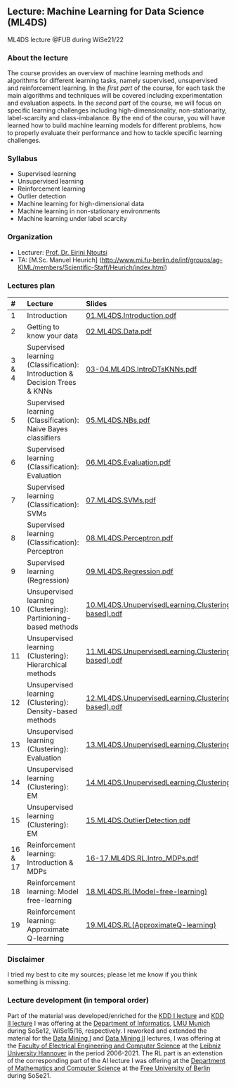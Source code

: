 ## Lecture: Machine Learning for Data Science (ML4DS)
ML4DS lecture @FUB during WiSe21/22

### About the lecture
The course provides an overview of machine learning methods and algorithms for different learning tasks, namely supervised, unsupervised and reinforcement learning.
In the *first part* of the course, for each task the main algorithms and techniques will be covered including experimentation and evaluation aspects.
In the *second part* of the course, we will focus on specific learning challenges including high-dimensionality, non-stationarity, label-scarcity and class-imbalance.
By the end of the course, you will have learned how to build machine learning models for different problems, how to properly evaluate their performance and how to tackle specific learning challenges.


### Syllabus
- Supervised learning
- Unsupervised learning
- Reinforcement learning
- Outlier detection
- Machine learning for high-dimensional data
- Machine learning in non-stationary environments
- Machine learning under label scarcity 




### Organization
* Lecturer: [Prof. Dr. Eirini Ntoutsi](https://www.mi.fu-berlin.de/inf/groups/ag-KIML/members/Professoren/Ntoutsi.html)
* TA: [M.Sc. Manuel Heurich] (http://www.mi.fu-berlin.de/inf/groups/ag-KIML/members/Scientific-Staff/Heurich/index.html)


### Lectures plan 

| #      | Lecture | Slides|
| :---   |    :----   | :----   | 
| 1         |Introduction | [01.ML4DS.Introduction.pdf](https://github.com/AIML-research/ML4DS/blob/main/01.ML4DS.Introduction.pdf)       |   
| 2         |Getting to know your data | [02.ML4DS.Data.pdf](https://github.com/AIML-research/ML4DS/blob/main/02.ML4DS.Data.pdf)       |
| 3 & 4     |Supervised learning (Classification): Introduction & Decision Trees & KNNs| [03-04.ML4DS.IntroDTsKNNs.pdf](https://github.com/AIML-research/ML4DS/blob/main/03-04.ML4DS.Intro_DTs_KNNs.pdf)|
| 5         |Supervised learning (Classification): Naive Bayes classifiers | [05.ML4DS.NBs.pdf](https://github.com/AIML-research/ML4DS/blob/main/05.ML4DS.NBs.pdf)|
| 6         |Supervised learning (Classification): Evaluation | [06.ML4DS.Evaluation.pdf](https://github.com/AIML-research/ML4DS/blob/main/06.ML4DS.SupervisedLearning.Evaluation.pdf)|
| 7         |Supervised learning (Classification): SVMs | [07.ML4DS.SVMs.pdf](https://github.com/AIML-research/ML4DS/blob/main/07.ML4DS.SVMs.pdf)   |
| 8         |Supervised learning (Classification): Perceptron | [08.ML4DS.Perceptron.pdf](https://github.com/AIML-research/ML4DS/blob/main/08.ML4DS.Perceptron.pdf)   |
| 9         |Supervised learning (Regression)| [09.ML4DS.Regression.pdf](https://github.com/AIML-research/ML4DS/blob/main/09.ML4DS.Regression.pdf)   |
| 10         |Unsupervised learning (Clustering): Partinioning-based methods| [10.ML4DS.UnupervisedLearning.Clustering(Partitioning-based).pdf](https://github.com/AIML-research/ML4DS/blob/main/10.ML4DS.UnupervisedLearning.Clustering(Partitioning-based).pdf)   |
| 11         |Unsupervised learning (Clustering): Hierarchical methods| [11.ML4DS.UnupervisedLearning.Clustering(Hiearchical-based).pdf](https://github.com/AIML-research/ML4DS/blob/main/11.ML4DS.UnupervisedLearning.Clustering(Hiearchical-based).pdf)   |
| 12         |Unsupervised learning (Clustering): Density-based methods| [12.ML4DS.UnupervisedLearning.Clustering(Density-based).pdf](https://github.com/AIML-research/ML4DS/blob/main/12.ML4DS.UnupervisedLearning.Clustering(Density-based).pdf)   |
| 13         |Unsupervised learning (Clustering): Evaluation| [13.ML4DS.UnupervisedLearning.Clustering(Evaluation).pdf](https://github.com/AIML-research/ML4DS/blob/main/13.ML4DS.UnupervisedLearning.Clustering(Evaluation).pdf)   |
| 14         |Unsupervised learning (Clustering): EM| [14.ML4DS.UnupervisedLearning.Clustering(EM).pdf](https://github.com/AIML-research/ML4DS/blob/main/14.ML4DS.UnupervisedLearning.Clustering(EM).pdf)   |
| 15        |Unsupervised learning (Clustering): EM| [15.ML4DS.OutlierDetection.pdf](https://github.com/AIML-research/ML4DS/blob/main/15.ML4DS.OutlierDetection.pdf)|
| 16 & 17       |Reinforcement learning: Introduction & MDPs| [16-17.ML4DS.RL.Intro_MDPs.pdf](https://github.com/AIML-research/ML4DS/blob/main/16-17.ML4DS.RL.Intro_MDPs.pdf)|
| 18       |Reinforcement learning: Model free-learning| [18.ML4DS.RL(Model-free-learning)](https://github.com/AIML-research/ML4DS/blob/main/18.ML4DS.RL(Model-free-learning).pdf)|
| 19       |Reinforcement learning: Approximate Q-learning| [19.ML4DS.RL(ApproximateQ-learning)](https://github.com/AIML-research/ML4DS/blob/main/19.ML4DS.RL(ApproximateQ-learning).pdf)|







### Disclaimer
I tried my best to cite my sources; please let me know if you think something is missing.

### Lecture development (in temporal order)
Part of the material was developed/enriched for the [KDD I lecture](https://www2.dbs.ifi.lmu.de/cms/Knowledge_Discovery_in_Databases_I_(KDD_I)_12.html) and [KDD II lecture](https://www2.dbs.ifi.lmu.de/cms/Knowledge_Discovery_in_Databases_II_(KDD_II)_WS1516.html) I was offering at the [Department of Informatics](https://www.ifi.lmu.de/), [LMU Munich](https://www.lmu.de/) during SoSe12, WiSe15/16, respectively. I reworked and extended the material for the [Data Mining I](https://kbs.uni-hannover.de/~ntoutsi/DM1SoSe19.html) and [Data Mining II](https://kbs.uni-hannover.de/~ntoutsi/DM2WiSe19_20.html) lectures, I was offering at the [Faculty of Electrical Engineering and Computer Science]() at the [Leibniz University Hannover]() in the period 2006-2021. The RL part is an extenstion of the corresponding part of the AI lecture I was offering at the [Department of Mathematics and Computer Science](https://www.mi.fu-berlin.de/en/index.html) at the [Free University of Berlin](https://www.fu-berlin.de/en/index.html) during SoSe21. 




